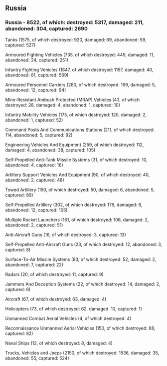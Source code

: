 
 
 ## Russia
 
 ### Russia - 8522, of which: destroyed: 5317, damaged: 211, abandoned: 304, captured: 2690

 

 

 Tanks (1575, of which destroyed: 920, damaged: 69, abandoned: 59, captured: 527)

 Armoured Fighting Vehicles (735, of which destroyed: 449, damaged: 11, abandoned: 24, captured: 251)

 Infantry Fighting Vehicles (1847, of which destroyed: 1157, damaged: 40, abandoned: 81, captured: 569)

 Armoured Personnel Carriers (280, of which destroyed: 169, damaged: 5, abandoned: 12, captured: 94)

 Mine-Resistant Ambush Protected (MRAP) Vehicles (43, of which destroyed: 28, damaged: 4, abandoned: 1, captured: 10)

 Infantry Mobility Vehicles (175, of which destroyed: 120, damaged: 2, abandoned: 1, captured: 52)

 Command Posts And Communications Stations (211, of which destroyed: 114, abandoned: 5, captured: 92)

 Engineering Vehicles And Equipment (259, of which destroyed: 112, damaged: 4, abandoned: 38, captured: 105)

 Self-Propelled Anti-Tank Missile Systems (31, of which destroyed: 10, abandoned: 4, captured: 16)

 Artillery Support Vehicles And Equipment (90, of which destroyed: 40, abandoned: 2, captured: 48)

 Towed Artillery (150, of which destroyed: 50, damaged: 6, abandoned: 5, captured: 89)

 Self-Propelled Artillery (302, of which destroyed: 179, damaged: 6, abandoned: 12, captured: 105)

 Multiple Rocket Launchers (161, of which destroyed: 106, damaged: 2, abandoned: 2, captured: 51)

 Anti-Aircraft Guns (16, of which destroyed: 3, captured: 13)

 Self-Propelled Anti-Aircraft Guns (23, of which destroyed: 12, abandoned: 3, captured: 8)

 Surface-To-Air Missile Systems (83, of which destroyed: 52, damaged: 2, abandoned: 7, captured: 22)

 Radars (20, of which destroyed: 11, captured: 9)

 Jammers And Deception Systems (22, of which destroyed: 14, damaged: 2, captured: 6)

 Aircraft (67, of which destroyed: 63, damaged: 4)

 Helicopters (73, of which destroyed: 62, damaged: 10, captured: 1)

 Unmanned Combat Aerial Vehicles (4, of which destroyed: 4)

 Reconnaissance Unmanned Aerial Vehicles (150, of which destroyed: 68, captured: 82)

 Naval Ships (12, of which destroyed: 8, damaged: 4)

 Trucks, Vehicles and Jeeps (2150, of which destroyed: 1536, damaged: 35, abandoned: 55, captured: 524)

